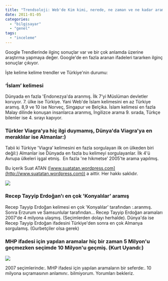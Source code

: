 ```yaml
---
title: "Trendsoloji: Web'de Kim kimi, nerede, ne zaman ve ne kadar aramış?"
date: 2011-01-05
categories: 
  - "bilgisayar"
  - "genel"
tags: 
  - "inceleme"
---
```


Google Trendlerinde ilginç sonuçlar var ve bir çok anlamda üzerine araştırma yapmaya değer. Google'de en fazla aranan ifadeleri tararken ilginç sonuçlar çıkıyor.  
  
İşte kelime kelime trendler ve Türkiye'nin durumu:  

### ‘İslam’ kelimesi

  
Dünyada en fazla 'Endonezya'da aranmış. İlk 7'yi Müslüman devletler koruyor. 7. ülke ise Türkiye. Yani Web'de İslam kelimesini en az Türkiye aramış. 8,9 ve 10 ise Norveç, Singapur ve Belçika. İslam kelimesi en fazla Malay dilinde konuşan insanlarca aranmış, İngilizce arama 9. sırada, Türkçe bilenler ise 4. sırayı kapıyor.  

### Türkler Viagra'ya hiç ilgi duymamış, Dünya'da Viagra'ya en meraklılar ise Almanlar:)

  
Tabii ki Türkiye 'Viagra’ kelimesini en fazla sorgulayan ilk on ülkeden biri değil:) Almanlar ise Dünyada en fazla bu kelimeyi sorgulayanlar. İlk 4'ü Avrupa ülkeleri işgal etmiş.  En fazla 'ne hikmetse’ 2005'te arama yapılmış.  
  
Bu içerik Suat ATAN ([www.suatatan.wordpress.com](http://www.suatatan.wordpress.com)) a aittir. Her hakkı saklıdır.  
  
![](/images/viz)  

### Recep Tayyip Erdoğan'ı en çok 'Konyalılar’ aramış

  
Recep Tayyip Erdoğan kelimesi en çok 'Konyalılar’ tarafından :.aranmış. Sonra Erzurum ve Samsunlular tarafından… Recep Tayyip Erdoğan aramaları 2007'de 4 milyona ulaşmış. (Seçimlerden dolayı herhalde). Dünya'da ise Recep Tayyip Erdoğan ifadesini Türkiye'den sonra en çok Almanya sorgulamış. (Gurbetçiler olsa gerek)  

### MHP ifadesi için yapılan aramalar hiç bir zaman 5 Milyon'u geçmezken seçimde 10 Milyon'u geçmiş. (Kurt Uyandı:)

  
![](/images/viz)  
  
2007 seçimlerinde:. MHP ifadesi için yapılan aramaların bir seferde:. 10 milyona sıçramasının anlamını:. bilmiyorum. Yorumları bekleriz.
